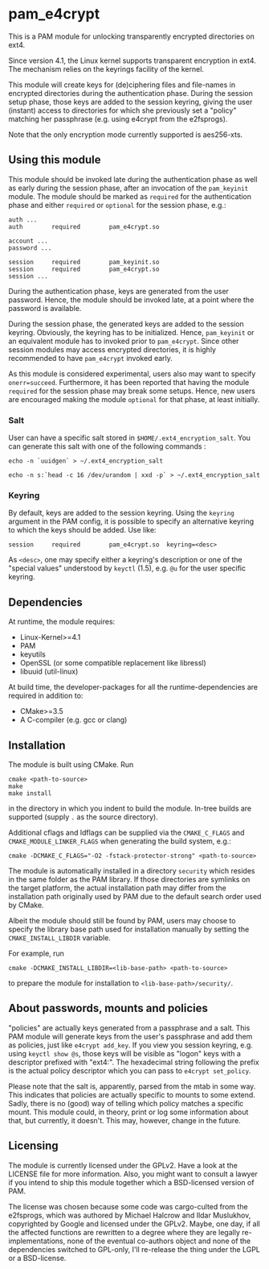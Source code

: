 # pam_e4crypt

This is a PAM module for unlocking transparently encrypted directories on ext4.

Since version 4.1, the Linux kernel supports transparent encryption in ext4.  The
mechanism relies on the keyrings facility of the kernel.

This module will create keys for (de)ciphering files and file-names in encrypted
directories during the authentication phase. During the session setup phase,
those keys are added to the session keyring, giving the user (instant) access
to directories for which she previously set a "policy" matching her passphrase
(e.g. using e4crypt from the e2fsprogs).

Note that the only encryption mode currently supported is aes256-xts.


## Using this module

This module should be invoked late during the authentication phase as well as
early during the session phase, after an invocation of the `pam_keyinit` module.
The module should be marked as `required` for the authentication phase and
either `required` or `optional` for the session phase, e.g.:

```
auth ...
auth        required        pam_e4crypt.so

account ...
password ...

session     required        pam_keyinit.so
session     required        pam_e4crypt.so
session ...
```

During the authentication phase, keys are generated from the user password.
Hence, the module should be invoked late, at a point where the password is
available.

During the session phase, the generated keys are added to the session keyring.
Obviously, the keyring has to be initialized. Hence, `pam_keyinit` or an
equivalent module has to invoked prior to `pam_e4crypt`. Since other session
modules may access encrypted directories, it is highly recommended to have
`pam_e4crypt` invoked early.

As this module is considered experimental, users also may want to specify
`onerr=succeed`. Furthermore, it has been reported that having the module
`required` for the session phase may break some setups. Hence, new users are
encouraged making the module `optional` for that phase, at least initially.


### Salt

User can have a specific salt stored in `$HOME/.ext4_encryption_salt`.
You can generate this salt with one of the following commands :

``` echo -n `uuidgen` > ~/.ext4_encryption_salt ```

``` echo -n s:`head -c 16 /dev/urandom | xxd -p` > ~/.ext4_encryption_salt ```


### Keyring

By default, keys are added to the session keyring. Using the `keyring` argument
in the PAM config, it is possible to specify an alternative keyring to which the
keys should be added. Use like:

```
session     required        pam_e4crypt.so  keyring=<desc>
```

As `<desc>`, one may specify either a keyring's description or one of the
"special values" understood by `keyctl` (1.5), e.g. `@u` for the user specific
keyring.


## Dependencies

At runtime, the module requires:
 * Linux-Kernel>=4.1
 * PAM
 * keyutils
 * OpenSSL (or some compatible replacement like libressl)
 * libuuid (util-linux)

At build time, the developer-packages for all the runtime-dependencies are
required in addition to:
 * CMake>=3.5
 * A C-compiler (e.g. gcc or clang)


## Installation

The module is built using CMake. Run

```
cmake <path-to-source>
make
make install
```
in the directory in which you indent to build the module. In-tree builds are
supported (supply `.` as the source directory).

Additional cflags and ldflags can be supplied via the `CMAKE_C_FLAGS` and
`CMAKE_MODULE_LINKER_FLAGS` when generating the build system, e.g.:
```
cmake -DCMAKE_C_FLAGS="-O2 -fstack-protector-strong" <path-to-source>
```

The module is automatically installed in a directory `security` which resides in
the same folder as the PAM library. If those directories are symlinks on the
target platform, the actual installation path may differ from the installation
path originally used by PAM due to the default search order used by CMake.

Albeit the module should still be found by PAM, users may choose to specify the
library base path used for installation manually by setting the
`CMAKE_INSTALL_LIBDIR` variable.

For example, run
```
cmake -DCMAKE_INSTALL_LIBDIR=<lib-base-path> <path-to-source>
```
to prepare the module for installation to `<lib-base-path>/security/`.


## About passwords, mounts and policies

"policies" are actually keys generated from a passphrase and a salt. This PAM
module will generate keys from the user's passphrase and add them as policies,
just like `e4crypt add_key`. If you view you session keyring, e.g. using
`keyctl show @s`, those keys will be visible as "logon" keys with a descriptor
prefixed with "ext4:". The hexadecimal string following the prefix is the actual
policy descriptor which you can pass to `e4crypt set_policy`.

Please note that the salt is, apparently, parsed from the mtab in some way. This
indicates that policies are actually specific to mounts to some extend. Sadly,
there is no (good) way of telling which policy matches a specific mount.
This module could, in theory, print or log some information about that, but
currently, it doesn't. This may, however, change in the future.


## Licensing

The module is currently licensed under the GPLv2. Have a look at the LICENSE
file for more information. Also, you might want to consult a lawyer if you
intend to ship this module together which a BSD-licensed version of PAM.

The license was chosen because some code was cargo-culted from the e2fsprogs,
which was authored by Michael Halcrow and Ildar Muslukhov, copyrighted by Google
and licensed under the GPLv2. Maybe, one day, if all the affected functions are
rewritten to a degree where they are legally re-implementations, none of the
eventual co-authors object and none of the dependencies switched to GPL-only,
I'll re-release the thing under the LGPL or a BSD-license.

